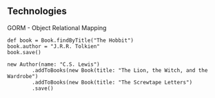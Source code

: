 ## Technologies

GORM - Object Relational Mapping

```
def book = Book.findByTitle("The Hobbit")
book.author = "J.R.R. Tolkien"
book.save()
```

```
new Author(name: "C.S. Lewis")
        .addToBooks(new Book(title: "The Lion, the Witch, and the Wardrobe")
        .addToBooks(new Book(title: "The Screwtape Letters")
        .save()
```
